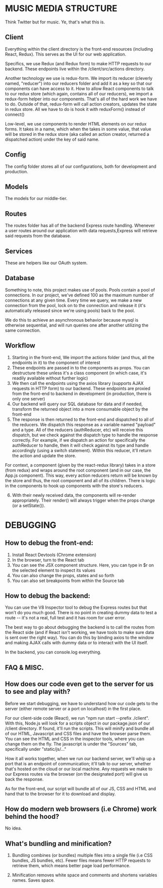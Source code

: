 # MUSIC MEDIA STRUCTURE
Think Twitter but for music. Ye, that's what this is.

## Client
Everything within the client directory is the front-end resources (including React, Redux). This serves as the UI for our web application.

Specifics, we use Redux (and Redux form) to make HTTP requests to our backend. These endpoints live within the /client/src/actions directory.

Another technology we use is redux-form. We import its reducer (cleverly named, "reducer") into our reducers folder and add it as a key so that our components can have access to it. How to allow React components to talk to our redux store (which again, contains all of our reducers), we import a redux-form helper into our components. That's all of the hard work we have to do. Outside of that, redux-form will call action creators, updates the state in redux store. All we have to do is hook it with reduxForm() instead of connect()

Low-level, we use <Field /> components to render HTML elements on our redux forms. It takes in a name, which when the <Field /> takes in some value, that value will be stored in the redux store (aka called an action creator, returned a dispatched action) under the key of said name. 

## Config
The config folder stores all of our configurations, both for development and production.

## Models
The models for our middle-tier.

## Routes
The routes folder has all of the backend Express route handling. Whenever a user routes around our application with data requests,Express will retrieve said requests from the database.

## Services
These are helpers like our OAuth system.

## Database
Something to note, this project makes use of pools. Pools contain a pool of connections. In our project, we've defined 100 as the maximum number of connections at any given time. Every time we query, we make a new connection from the pool, lock on to the connection and release it (it's automatically released since we're using pools) back to the pool. 

We do this to achieve an asynchronous behavior because mysql is otherwise sequential, and will run queries one after another utilizing the same connection.

## Workflow
1) Starting in the front-end, We import the actions folder (and thus, all the endpoints in it) to the component of interest
2) These endpoints are passed in to the components as props. You can destructure these unless it's a class component (in which case, it's readily available without further logic)
3) We then call the endpoints using the axios library (supports AJAX requests in HTTP form) to our backend. These endpoints are proxied from the front-end to backend in development (in production, there is only one server)
4) Our backend will query our SQL database for data and if needed, transform the returned object into a more consumable object by the front-end
5) The response is then returned to the front-end and dispatched to all of the reducers. We dispatch this response as a variable named "payload" and a type. All of the reducers (authReducer, etc) will receive this dispatch, but we check against the dispatch type to handle the response correctly. For example, if we dispatch an action for specifically the authReducer to handle, then it will check against its type and handle accordingly (using a switch statement). Within this reducer, it'll return the action and update the store.

For context, a <Provider /> component (given by the react-redux library) takes in a store (from redux) and wraps around the root component (and in our case, the App.js component). This way, every action reducers return will be known by the store and thus, the root component and all of its children. There is logic in the components to hook up components with the store's reducers.

6) With their newly received data, the components will re-render appropriately. Their render() will always trigger when the props change (or a setState()).

# DEBUGGING

## How to debug the front-end:
1) Install React Devtools (Chrome extension)
2) In the browser, turn to the React tab
3) You can see the JSX component structure. Here, you can type in $r on the selected element to inspect its values
4) You can also change the props, states and so forth
5) You can also set breakpoints from within the Source tab

## How to debug the backend:

You can use the V8 Inspector tool to debug the Express routes but that won't do you much good. There is no point in creating dummy data to test a route -- it's not a real, full test and it has room for user error.

The best way to go about debugging the backend is to call the routes from the React side (and if React isn't working, we have tools to make sure data is sent over the right way). You can do this by binding axios to the window and making AJAX calls with dummy data or to interact with the UI itself.

In the backend, you can console.log everything.

## FAQ & MISC.

## How does our code even get to the server for us to see and play with?
Before we start debugging, we have to understand how our code gets to the server (either remote server or a port on localhost) in the first place.

For our client-side code (React), we run "npm run start --prefix ./client". With this, Node.js will look for a scripts object in our package.json of our /client directory. If found, it'll run the scripts. This will minify and bundle all of our HTML, Javascript and CSS files and have the browser parse them. You can see the HTML and CSS in the inspector tools, where you can change them on the fly. The javascript is under the "Sources" tab, specifically under "static/js/..."

How it all works together, when we run our backend server, we'll whip up a port that is an endpoint of communication; it'll talk to our server, whether that's hosted on the cloud or our local machine. Any requests we make to our Express routes via the browser (on the designated port) will give us back the response.

As for the front-end, our script will bundle all of our JS, CSS and HTML and hand that to the browser for it to download and display.

## How do modern web browsers (i.e Chrome) work behind the hood?
No idea.

## What's bundling and minification?
1) Bundling combines (or bundles) multiple files into a single file (i.e CSS bundles, JS bundles, etc). Fewer files means fewer HTTP requests to retrieve them, which means better page load performance.

2) Minification removes white space and comments and shortens variables names. Saves space.